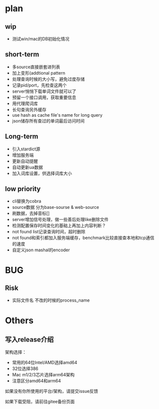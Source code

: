 # plan

## wip
- 测试win/mac的DB初始化情况

## short-term
- 多source直接嵌套进列表
- 加上变形(addtional pattern
- 处理查询时候的大小写，避免过度存储
- 记录pid/port，先检查这两个
- server悄悄下载单词文件就可以了
- 预留一个接口调用，获取重要信息
- 用代理爬词库
- 长句查询另外缓存
- use hash as cache file's name for long query
- json储存所有查过的单词最后访问时间

## Long-term
- 引入stardict源
- 增加服务端
- 更新自动提醒
- 自动更新ua数据
- 加入词库设置，供选择词库大小

## low priority
- cli替换为cobra
- source数据 分为base-sourse & web-source
- 刷数据，去掉音标[]
- server增加信号处理，做一些善后处理like删除文件
- 检测配置保存时间变化的基础上再加上内容判断？
- not found list记录查询时间，超时删除
- not found和索引都加入服务端缓存，benchmark比较直接查本地和tcp通信的速度
- 自定义json mashal的encoder

# BUG

## Risk
- 实际文件名 不改的时候的process_name

# Others

## 写入release介绍

架构选择：
- 常用的64位Intel/AMD选择amd64
- 32位选择386
- Mac m1/2/3芯片选择arm64架构
- 注意区分amd64和arm64

如果没有你所使用的平台/架构，请提交issue反馈

如果下载受阻，请前往gitee备份页面
